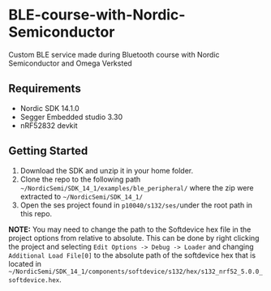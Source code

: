 # BLE-course-with-Nordic-Semiconductor
Custom BLE service made during Bluetooth course with Nordic Semiconductor and Omega Verksted

## Requirements
* Nordic SDK 14.1.0
* Segger Embedded studio 3.30
* nRF52832 devkit

## Getting Started
1. Download the SDK and unzip it in your home folder.
2. Clone the repo to the following path `~/NordicSemi/SDK_14_1/examples/ble_peripheral/` where the zip were extracted to `~/NordicSemi/SDK_14_1/`
3. Open the ses project found in `p10040/s132/ses/`under the root path in this repo.


**NOTE:**
You may need to change the path to the Softdevice hex file in the project options from relative to absolute. 
This can be done by right clicking the project and selecting `Edit Options -> Debug -> Loader` and changing  `Additional Load File[0]` to the absolute path of the softdevice hex that is located in `~/NordicSemi/SDK_14_1/components/softdevice/s132/hex/s132_nrf52_5.0.0_softdevice.hex`.
